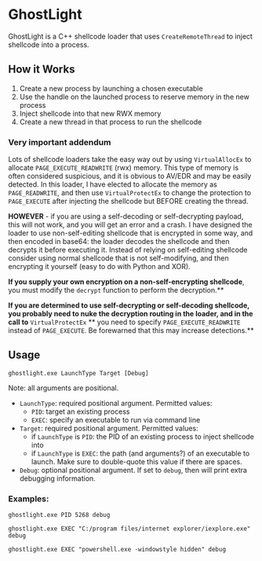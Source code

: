 # GhostLight
GhostLight is a C++ shellcode loader that uses `CreateRemoteThread` to inject shellcode into a process. 

## How it Works
1. Create a new process by launching a chosen executable
2. Use the handle on the launched process to reserve memory in the new process
3. Inject shellcode into that new RWX memory
4. Create a new thread in that process to run the shellcode

### Very important addendum
Lots of shellcode loaders take the easy way out by using `VirtualAllocEx` to allocate `PAGE_EXECUTE_READWRITE` (rwx) memory. This type of memory is often considered suspicious, 
and it is obvious to AV/EDR and may be easily detected.
In this loader, I have elected to allocate the memory as `PAGE_READWRITE`, and then use `VirtualProtectEx` to change the protection to `PAGE_EXECUTE` after injecting the shellcode but
BEFORE creating the thread. 

**HOWEVER** - if you are using a self-decoding or self-decrypting payload, this will not work, and you will get an error and a crash. I have designed the loader to use non-self-editing 
shellcode that is encrypted in some way, and then encoded in base64: the loader decodes the shellcode and then decrypts it before executing it. Instead of relying on self-editing shellcode
consider using normal shellcode that is not self-modifying, and then encrypting it yourself (easy to do with Python and XOR).

**If you supply your own encryption on a non-self-encrypting shellcode**, you must modify the `decrypt` function to perform the decryption.**

**If you are determined to use self-decrypting or self-decoding shellcode, you probably need to nuke the decryption routing in the loader, and in the call to** `VirtualProtectEx` 
** you need to specify `PAGE_EXECUTE_READWRITE` instead of `PAGE_EXECUTE`. Be forewarned that this may increase detections.**

## Usage
```
ghostlight.exe LaunchType Target [Debug]
```

Note: all arguments are positional.
* `LaunchType`: required positional argument. Permitted values:
	* `PID`: target an existing process
	* `EXEC`: specify an executable to run via command line
* `Target`: required positional argument. Permitted values:
	* if `LaunchType` is `PID`: the PID of an existing process to inject shellcode into
	* if `LaunchType` is `EXEC`: the path (and arguments?) of an executable to launch. Make sure to double-quote this value if there are spaces.
* `Debug`: optional positional argument. If set to `debug`, then will print extra debugging information.

### Examples:
```
ghostlight.exe PID 5268 debug

ghostlight.exe EXEC "C:/program files/internet explorer/iexplore.exe" debug

ghostlight.exe EXEC "powershell.exe -windowstyle hidden" debug
```